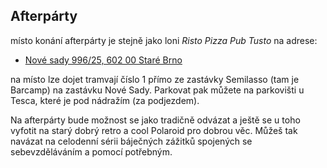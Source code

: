 Afterpárty
----------

místo konání afterpárty je stejně jako loni *Risto Pizza Pub Tusto* na adrese:

 - [Nové sady 996/25, 602 00 Staré Brno](http://mapy.cz/s/i5kO)

na místo lze dojet tramvají číslo 1 přímo ze zastávky Semilasso (tam je Barcamp) na zastávku Nové Sady. Parkovat pak můžete na parkovišti u Tesca, které je pod nádražím (za podjezdem).

Na afterpárty bude možnost se jako tradičně odvázat a ještě se u toho vyfotit na starý dobrý retro a cool Polaroid pro dobrou věc. Můžeš tak navázat na celodenní sérii báječných zážitků spojených se sebevzděláváním a pomocí potřebným. 

<div id="mapa" style="width:600px; height:400px;"></div>
<script type="text/javascript">
    var stred = SMap.Coords.fromWGS84(16.6063500, 49.1875992);
    var m = new SMap(JAK.gel("mapa"), stred, 14);
    m.addDefaultLayer(SMap.DEF_BASE).enable();
    m.addDefaultControls();
    var layer = new SMap.Layer.Marker();
    m.addLayer(layer);
    layer.enable();
    var options = {};
    var marker = new SMap.Marker(stred, "myMarker", options);
    layer.addMarker(marker);
</script>